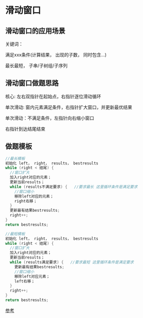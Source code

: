 # 滑动窗口

## 滑动窗口的应用场景

关键词：

满足xxx条件(计算结果， 出现的子数， 同时包含...)

最长最短， 子串/子树组/子序列

## 滑动窗口做题思路

核心: 左右双指针在起始点，右指针逐位滑动循环

单次滑动: 窗内元素满足条件，右指针扩大窗口，并更新最优结果

单次滑动：不满足条件，左指针向右缩小窗口

右指针到达结尾结束

## 做题模板

```C
//最长模板
初始化 left， right， results， bestresults
while (right < 结尾) {
  //窗口扩大
  加入right对应的元素；
  更新当前results；
  while (results不满足要求) {   //要求最长 这里循环条件是满足要求
    //窗口缩小
    移除left对应的元素；
    right右移；
  }
  更新最有结果bestresults;
  right++;
}
return bestresults;
```

```C
//最短模板
初始化 left， right， results， bestresults
while (right < 结尾) {
  //窗口扩大
  加入right对应的元素；
  更新当前results；
  while (results满足要求) {   //要求最短 这里循环条件是满足要求
    更新最有结果bestresults;
    //窗口缩小
    移除left对应元素；
    left右移；
  }
  right++;
}
return bestresults;
```

[参考](https://www.bilibili.com/video/BV1V44y1s7zJ?spm_id_from=333.337.search-card.all.click&vd_source=ba3786e59be1552c6dc2b599da26d7fc)
